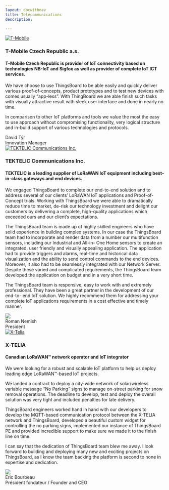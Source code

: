 ```yaml
---
layout: docwithnav
title: Telecommunications
description: 

---
```


<div class="customer-block">
    <a href="https://t-mobile.cz">
        <div class="customer-logo">
            <img width="" src="/images/customers/tmobile.png" alt="T-Mobile">
        </div>
    </a>
    <div class="customer-content">
        <h3 id="tmobile">
            T-Mobile Czech Republic a.s.
        </h3>
        <h4>
            T-Mobile Czech Republic is provider of IoT connectivity based on technologies NB-IoT and Sigfox as well as provider of complete IoT ICT services.
        </h4>    
        <p>
        We have choose to use ThingsBoard to be able easily and quickly deliver various proof-of-concepts, product prototypes and to test new devices with comes usually “app-less”. 
        With ThingBoard we are able finish such tasks with visually attractive result with sleek user interface and done in nearly no time.
        </p> 
        <p>
        In comparison to other IoT platforms and tools we value the most the easy to use approach without compromising functionality, very logical structure and in-build support of various technologies and protocols.
        </p> 
        <div class="person-logo-container">
            <div class="person-title">
                David Týr <br/>
                Innovation Manager
            </div>
        </div>
    </div>
</div>

<div class="customer-block">
    <a href="https://tektelic.com/">
        <div class="customer-logo">
            <img width="" src="/images/customers/tektelic.png" alt="TEKTELIC Communications Inc.">
        </div>
    </a>
    <div class="customer-content">
        <h3 id="tektelic">
            TEKTELIC Communications Inc.
        </h3>
        <h4>
            TEKTELIC is a leading supplier of LoRaWAN IoT equipment including best-in-class gateways and end
            devices.
        </h4>    
        <p>
        We engaged ThingsBoard to complete our end-to-end solution and to address several of our
        clients’ LoRaWAN IoT applications and Proof-of-Concept trials. Working with ThingsBoard we were able
        to dramatically reduce time to market, de-risk our technology investment and delight our customers by
        delivering a complete, high-quality applications which exceeded ours and our client’s expectations.
        </p> 
        <p>
        The ThingsBoard team is made up of highly skilled engineers who have solid experience in building
        complex systems. In our case the ThingsBoard team had to incorporate and render data from a number
        our multifunction sensors, including our Industrial and All-in- One Home sensors to create an integrated,
        user friendly and visually appealing application. The application had to provide triggers and alarms,
        real-time and historical data visualization and the ability to send control commands to the end devices.
        Moreover, it also had to be seamlessly integrated with our Network Server. Despite these varied and
        complicated requirements, the ThingsBoard team developed the application on budget and in a very
        short time.
        </p> 
        <p>
        The ThingsBoard team is responsive, easy to work with and extremely professional. They have been a
        great partner in the development of our end-to- end IoT solution. We highly recommend them for
        addressing your complete IoT applications requirements in a cost effective and timely manner.
        </p> 
        <div class="person-logo-container">
            <img class="person-logo" src="/images/customers/tektelic-person.png"/>
            <div class="person-title">
                Roman Nemish <br/>
                President
            </div>
        </div>
    </div>
</div>

<div class="customer-block">
    <a href="https://x-telia.com/">
        <div class="customer-logo">
            <img width="" src="/images/customers/x-telia.png" alt="X-Telia">
        </div>
    </a>
    <div class="customer-content">
        <h3 id="x-telia">
            X-TELIA 
        </h3>
        <h4>
            Canadian LoRaWAN™ network operator and IoT integrator
        </h4>    
        <p>
        We were looking for a robust and scalable IoT platform to help us deploy leading edge LoRaWAN™-based IoT projects.
        </p> 
        <p>
        We landed a contract to deploy a city-wide network of solar/wireless variable message “No Parking” signs to manage on-street parking for snow removal operations.  The deadline to develop, test and deploy the overall solution was very tight and included penalties for late delivery.
        </p> 
        <p>
        ThingsBoard engineers worked hand in hand with our developers to develop the MQTT-based communication protocol between the X-TELIA network and ThingsBoard, developed a beautiful custom widget for controlling the no parking signs, implemented our instance of ThingsBoard PE and provided incredible support to make sure we made it to the finish line on time.
        </p> 
        <p>
        I can say that the dedication of ThingsBoard team blew me away. I look forward to building and deploying many new and exciting projects on ThingsBoard, as I know the team backing the platform is second to none in expertise and dedication.
        </p>
        <div class="person-logo-container">
            <img class="person-logo" src="/images/customers/x-telia-person.jpg"/>
            <div class="person-title">
                Eric Bourbeau <br/>
                Président fondateur / Founder and CEO
            </div>
        </div>
    </div>
</div>
    

